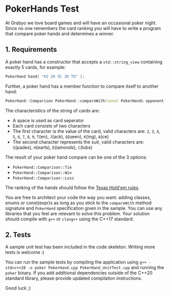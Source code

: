 # PokerHands Test

At Grabyo we love board games and will have an occasional poker night.
Since no one remembers the card ranking you will have to write a program that
compare poker hands and determines a winner.

## 1. Requirements

A poker hand has a constructor that accepts a `std::string_view` containing 
exactly 5 cards, for example: 

```cpp
PokerHand hand{ "KS 2H 5C JD TD" };
```

Further, a poker hand has a member function to compare itself to another hand:

```cpp
PokerHand::Comparison PokerHand::compareWith(const PokerHand& opponent);
```

The characteristics of the string of cards are:

  * A space is used as card seperator
  * Each card consists of two characters
  * The first character is the value of the card, valid characters are: `2`,
    `3`, `4`, `5`, `6`, `7`, `8`, `9`, `T`(en), `J`(ack), `Q`(ueen), `K`(ing),
    `A`(ce)
  * The second character represents the suit, valid characters are: `S`(pades),
    `H`(earts), `D`(iamonds), `C`(lubs)

The result of your poker hand compare can be one of the 3 options:

  * `PokerHand::Comparison::Tie`
  * `PokerHand::Comparison::Win`
  * `PokerHand::Comparison::Loss`

The ranking of the hands should follow the [Texas Hold'em rules](https://en.wikipedia.org/wiki/List_of_poker_hands).

You are free to architect your code the way you want:  adding classes, enums or
const(expr)s as long as you stick to the `compareWith` method signature and
`PokerHand` specification given in the sample.  You can use any libraries that
you feel are relevant to solve this problem.  Your solution should compile with
`g++` or `clang++` using the C++17 standard.

## 2. Tests

A sample unit test has been included in the code skeleton. Writing more tests is
welcome :)

You can run the sample tests by compiling the application using
`g++ -std=c++20 -o poker PokerHand.cpp PokerHand_UnitTest.cpp` and running the
`poker` binary.  If you add additional dependencies outside of the C++20
standard library, please provide updated compilation instructions.

Good luck ;)
